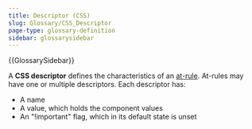 ```yaml
---
title: Descriptor (CSS)
slug: Glossary/CSS_Descriptor
page-type: glossary-definition
sidebar: glossarysidebar
---
```


{{GlossarySidebar}}

A **CSS descriptor** defines the characteristics of an [at-rule](/en-US/docs/Web/CSS/At-rule). At-rules may have one or multiple descriptors. Each descriptor has:

- A name
- A value, which holds the component values
- An "!important" flag, which in its default state is unset
